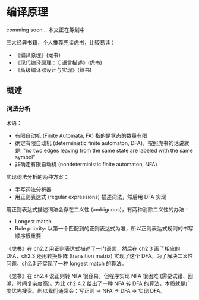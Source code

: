 # 编译原理
comming soon... 本文正在筹划中

三大经典书籍，个人推荐先读虎书，比较易读：
- 《编译原理》(龙书)
- 《现代编译原理：Ｃ语言描述》(虎书)
- 《高级编译器设计与实现》(鲸书)

## 概述
### 词法分析
术语：
- 有限自动机 (Finite Automata, FA) 指的是状态的数量有限
- 确定有限自动机 (deterministic finite automaton, DFA)，按照虎书的话说就是: "no two edges leaving from the same state are labeled with the same symbol"
- 非确定有限自动机 (nondeterministic finite automaton, NFA)

实现词法分析的两种方案：
- 手写词法分析器
- 用正则表达式 (regular expressions) 描述词法，然后用 DFA 实现

用正则表达式描述词法会存在二义性 (ambiguous)，有两种消除二义性的办法：
- Longest match
- Rule priority: 以第一个匹配到的正则表达式为准，所以正则表达式规则的书写顺序很重要

《虎书》在 ch2.2 用正则表达式描述了一门语言，然后在 ch2.3 画了相应的 DFA，ch2.3 还用转换矩阵 (transition matrix) 实现了这个 DFA。为了解决二义性问题，ch2.3 还实现了一种 longest match 的算法。

《虎书》在 ch2.4 说正则转 NFA 很容易，但程序实现 NFA 很困难 (需要试错、回溯，时间复杂度高)。为此 ch2.4.2 给出了一种 NFA 转 DFA 的算法，本质就是广度优先搜索。所以我们通常会：写正则 -> NFA -> DFA -> 实现 DFA。

